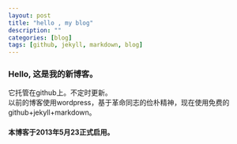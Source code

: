 ```yaml
---
layout: post
title: "hello , my blog"
description: ""
categories: [blog]
tags: [github, jekyll, markdown, blog]
---
```





### Hello, 这是我的新博客。   
它托管在github上。不定时更新。  
以前的博客使用wordpress，基于革命同志的俭朴精神，现在使用免费的github+jekyll+markdown。   
#### 本博客于2013年5月23正式启用。